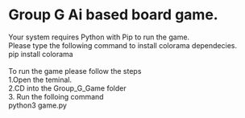# Group G Ai based board game.

Your system requires Python with Pip to run the game.<br />
Please type the following command to install colorama dependecies.<br />
pip install colorama
<br />
<br />
To run the game please follow the steps <br />
1.Open the teminal. <br />
2.CD into the Group_G_Game folder <br />
3. Run the folloing command <br />
    python3 game.py

